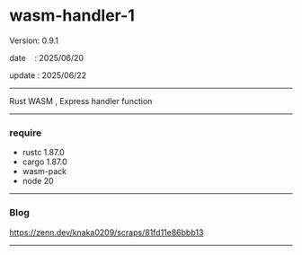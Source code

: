 ﻿# wasm-handler-1

 Version: 0.9.1


 date    : 2025/06/20

 update : 2025/06/22 

***

Rust WASM , Express handler function


***
### require
* rustc 1.87.0
* cargo 1.87.0
* wasm-pack
* node 20

***
### Blog

https://zenn.dev/knaka0209/scraps/81fd11e86bbb13

***

